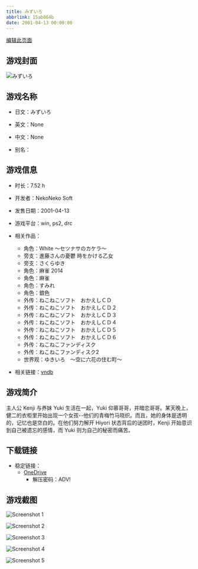 ```yaml
---
title: みずいろ
abbrlink: 15ab864b
date: 2001-04-13 00:00:00
---
```

[编辑此页面](https://github.com/ACG-3/ADV3-source/blob/main/source/_posts/games/%E3%81%BF%E3%81%9A%E3%81%84%E3%82%8D.md)

## 游戏封面

![みずいろ](https://pan.timero.xyz/d/onedrive/img_lib_001/%E3%81%BF%E3%81%9A%E3%81%84%E3%82%8D_cover.avif)


## 游戏名称

- 日文：みずいろ
- 英文：None
- 中文：None

- 别名：


## 游戏信息

- 时长：7.52 h
- 开发者：NekoNeko Soft
- 发售日期：2001-04-13
- 游戏平台：win, ps2, drc
- 相关作品：
   - 角色：White ～セツナサのカケラ～
   - 旁支：進藤さんの憂鬱 時をかける乙女
   - 旁支：さくらゆき
   - 角色：麻雀 2014
   - 角色：麻雀
   - 角色：すみれ
   - 角色：銀色
   - 外传：ねこねこソフト　おかえしＣＤ
   - 外传：ねこねこソフト　おかえしＣＤ２
   - 外传：ねこねこソフト　おかえしＣＤ３
   - 外传：ねこねこソフト　おかえしＣＤ４
   - 外传：ねこねこソフト　おかえしＣＤ５
   - 外传：ねこねこソフト　おかえしＣＤ６
   - 外传：ねこねこファンディスク
   - 外传：ねこねこファンディスク2
   - 世界观：ゆきいろ　～空に六花の住む町～

- 相关链接：[vndb](https://vndb.org/v192)


## 游戏简介

主人公 Kenji 与养妹 Yuki 生活在一起，Yuki 仰慕哥哥，并暗恋哥哥。某天晚上，健二的衣柜里开始出现一个女孩--他们的青梅竹马晓织。而且，她的身体是透明的，记忆也是空白的。在他们努力解开 Hiyori 状态背后的谜团时，Kenji 开始意识到自己被遗忘的感情，而 Yuki 则为自己的秘密而痛苦。




## 下载链接

- 稳定链接：
    - [OneDrive](https://pan.timero.xyz/onedrive/adv_lib_001/%E3%81%BF%E3%81%9A%E3%81%84%E3%82%8D)
        - 解压密码：ADV!



## 游戏截图


![Screenshot 1](https://pan.timero.xyz/d/onedrive/img_lib_001/%E3%81%BF%E3%81%9A%E3%81%84%E3%82%8D_Screenshot_1.avif)

![Screenshot 2](https://pan.timero.xyz/d/onedrive/img_lib_001/%E3%81%BF%E3%81%9A%E3%81%84%E3%82%8D_Screenshot_2.avif)

![Screenshot 3](https://pan.timero.xyz/d/onedrive/img_lib_001/%E3%81%BF%E3%81%9A%E3%81%84%E3%82%8D_Screenshot_3.avif)

![Screenshot 4](https://pan.timero.xyz/d/onedrive/img_lib_001/%E3%81%BF%E3%81%9A%E3%81%84%E3%82%8D_Screenshot_4.avif)

![Screenshot 5](https://pan.timero.xyz/d/onedrive/img_lib_001/%E3%81%BF%E3%81%9A%E3%81%84%E3%82%8D_Screenshot_5.avif)

